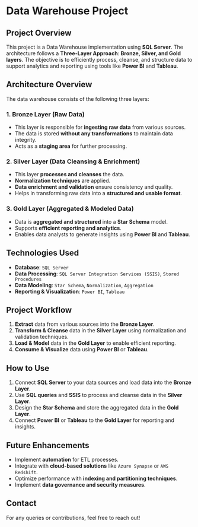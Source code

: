 # Data Warehouse Project

## Project Overview
This project is a Data Warehouse implementation using **SQL Server**. The architecture follows a **Three-Layer Approach**: **Bronze, Silver, and Gold layers**. The objective is to efficiently process, cleanse, and structure data to support analytics and reporting using tools like **Power BI** and **Tableau**.

## Architecture Overview
The data warehouse consists of the following three layers:

### 1. Bronze Layer (Raw Data)
- This layer is responsible for **ingesting raw data** from various sources.
- The data is stored **without any transformations** to maintain data integrity.
- Acts as a **staging area** for further processing.

### 2. Silver Layer (Data Cleansing & Enrichment)
- This layer **processes and cleanses** the data.
- **Normalization techniques** are applied.
- **Data enrichment and validation** ensure consistency and quality.
- Helps in transforming raw data into a **structured and usable format**.

### 3. Gold Layer (Aggregated & Modeled Data)
- Data is **aggregated and structured** into a **Star Schema** model.
- Supports **efficient reporting and analytics**.
- Enables data analysts to generate insights using **Power BI** and **Tableau**.

## Technologies Used
- **Database**: `SQL Server`
- **Data Processing**: `SQL Server Integration Services (SSIS)`, `Stored Procedures`
- **Data Modeling**: `Star Schema`, `Normalization`, `Aggregation`
- **Reporting & Visualization**: `Power BI`, `Tableau`

## Project Workflow
1. **Extract** data from various sources into the **Bronze Layer**.
2. **Transform & Cleanse** data in the **Silver Layer** using normalization and validation techniques.
3. **Load & Model** data in the **Gold Layer** to enable efficient reporting.
4. **Consume & Visualize** data using **Power BI** or **Tableau**.

## How to Use
1. Connect **SQL Server** to your data sources and load data into the **Bronze Layer**.
2. Use **SQL queries** and **SSIS** to process and cleanse data in the **Silver Layer**.
3. Design the **Star Schema** and store the aggregated data in the **Gold Layer**.
4. Connect **Power BI** or **Tableau** to the **Gold Layer** for reporting and insights.

## Future Enhancements
- Implement **automation** for ETL processes.
- Integrate with **cloud-based solutions** like `Azure Synapse` or `AWS Redshift`.
- Optimize performance with **indexing and partitioning techniques**.
- Implement **data governance and security measures**.

## Contact
For any queries or contributions, feel free to reach out!


